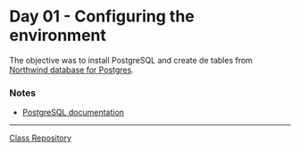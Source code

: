 # Day 01 - Configuring the environment

The objective was to install PostgreSQL and create de tables from [Northwind database for Postgres](https://github.com/pthom/northwind_psql).

### Notes
- [PostgreSQL documentation](https://www.postgresql.org/docs/current/index.html)

--------------
[Class Repository](https://github.com/lvgalvao/data-engineering-roadmap/tree/main/Bootcamp%20-%20SQL%20e%20Analytics/Aula-01)

